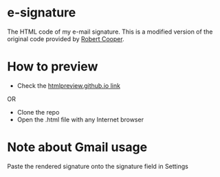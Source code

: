 # e-signature
The HTML code of my e-mail signature. This is a modified version of the original code provided by [Robert Cooper](https://github.com/robertcoopercode).

# How to preview
* Check the [htmlpreview.github.io link](https://htmlpreview.github.io/?https://github.com/cgomesu/e-signature/blob/master/e-signature.html)

OR

* Clone the repo
* Open the .html file with any Internet browser

# Note about Gmail usage
Paste the rendered signature onto the signature field in Settings
